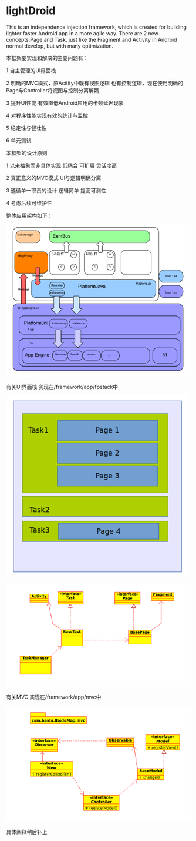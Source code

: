lightDroid
==========

This is an independence injection framework, which is created for building lighter faster Android app in a more agile way. There are 2 new concepts:Page and Task, just like the Fragment and Activity in Android normal develop, but with many optimization.

本框架要实现和解决的主要问题有：

  1 自主管理的UI界面栈
  
  2 明确的MVC模式，原Acitity中既有视图逻辑 也有控制逻辑，现在使用明确的Page与Controller将视图与控制分离解耦
  
  3 提升UI性能 有效降低Android应用的卡顿延迟现象
  
  4 对程序性能实现有效的统计与监控
  
  5 稳定性与健壮性
  
  6 单元测试

本框架的设计原则

  1 以来抽象而非具体实现 低耦合 可扩展 灵活度高
  
  2 真正意义的MVC模式 UI与逻辑明确分离
  
  3 遵循单一职责的设计 逻辑简单 提高可测性
  
  4 考虑后续可维护性



整体应用架构如下：


  ![App Architecture](https://raw.githubusercontent.com/elphinkuo/lightDroid/master/images/AppArchitecture.PNG)
  


            
有关UI界面栈
  实现在/framework/app/fpstack中
  
  
  ![fpstack figure](https://raw.githubusercontent.com/elphinkuo/lightDroid/master/images/fpstack_image1.PNG)
  
  
  ![fpstack framework architecture](https://raw.githubusercontent.com/elphinkuo/lightDroid/master/images/fpstack_image2.PNG)
  
  
  
  
有关MVC
  实现在/framework/app/mvc中
  
  ![MVC Map](http://raw.githubusercontent.com/elphinkuo/lightDroid/master/images/MVC.PNG)
  
  具体阐释稍后补上
